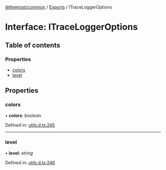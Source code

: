 [@themost/common](../README.md) / [Exports](../modules.md) / ITraceLoggerOptions

# Interface: ITraceLoggerOptions

## Table of contents

### Properties

- [colors](itraceloggeroptions.md#colors)
- [level](itraceloggeroptions.md#level)

## Properties

### colors

• **colors**: *boolean*

Defined in: [utils.d.ts:245](https://github.com/themost-framework/themost-common/blob/917834f/utils.d.ts#L245)

___

### level

• **level**: *string*

Defined in: [utils.d.ts:246](https://github.com/themost-framework/themost-common/blob/917834f/utils.d.ts#L246)
